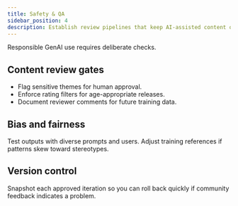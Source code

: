 ```yaml
---
title: Safety & QA
sidebar_position: 4
description: Establish review pipelines that keep AI-assisted content on-brand and compliant.
---
```


Responsible GenAI use requires deliberate checks.

## Content review gates
- Flag sensitive themes for human approval.
- Enforce rating filters for age-appropriate releases.
- Document reviewer comments for future training data.

## Bias and fairness
Test outputs with diverse prompts and users. Adjust training references if patterns skew toward stereotypes.

## Version control
Snapshot each approved iteration so you can roll back quickly if community feedback indicates a problem.
